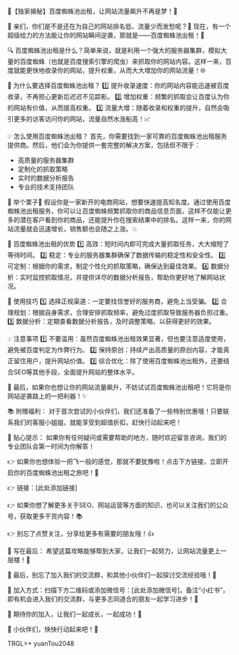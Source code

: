 🌟【独家揭秘】百度蜘蛛池出租，让网站流量飙升不再是梦！🌟

🚀 亲们，你们是不是还在为自己的网站排名低、流量少而发愁呢？👀 现在，有一个超级给力的方法能让你的网站瞬间逆袭，那就是——百度蜘蛛池出租！🎉

🔍 百度蜘蛛池出租是什么？简单来说，就是利用一个强大的服务器集群，模拟大量的百度蜘蛛（也就是百度搜索引擎的爬虫）来抓取你的网站内容。这样一来，百度就能更快地收录你的网站，提升权重，从而大大增加你的网站流量！🌐

🌈 为什么要选择百度蜘蛛池出租？
1️⃣ 提升收录速度：你的网站内容能迅速被百度收录，不再担心更新后迟迟不见踪影。
2️⃣ 增加权重：频繁的抓取会让百度认为你的网站有价值，从而提高权重。
3️⃣ 流量大增：随着收录和权重的提升，自然会吸引更多的访客访问你的网站，流量自然水涨船高！📈

💡 怎么使用百度蜘蛛池出租？
首先，你需要找到一家可靠的百度蜘蛛池出租服务提供商。然后，他们会为你提供一套完整的解决方案，包括但不限于：
- 高质量的服务器集群
- 定制化的抓取策略
- 实时的数据分析报告
- 专业的技术支持团队

🌈 举个栗子🌰
假设你是一家新开的电商网站，想要快速提高知名度。通过使用百度蜘蛛池出租服务，你可以让百度蜘蛛频繁抓取你的商品信息页面，这样不仅能让更多的潜在客户看到你的商品，还能提升你在搜索结果中的排名。这样一来，你的网站流量就会迅速增长，销售额也会随之上涨。💥

🎯 百度蜘蛛池出租的优势
1️⃣ 高效：短时间内即可完成大量抓取任务，大大缩短了等待时间。
2️⃣ 稳定：专业的服务器集群确保了数据传输的稳定性和安全性。
3️⃣ 可定制：根据你的需求，制定个性化的抓取策略，确保达到最佳效果。
4️⃣ 数据分析：实时监控抓取情况，并提供详尽的数据分析报告，帮助你更好地了解网站状况。

🌈 使用技巧
1️⃣ 选择正规渠道：一定要找信誉好的服务商，避免上当受骗。
2️⃣ 合理规划：根据自身需求，合理安排抓取频率，避免过度抓取导致服务器负担过重。
3️⃣ 数据分析：定期查看数据分析报告，及时调整策略，以获得更好的效果。

💡 注意事项
1️⃣ 不要滥用：虽然百度蜘蛛池出租效果显著，但也要注意适度使用，避免被百度判定为作弊行为。
2️⃣ 保持原创：持续产出高质量的原创内容，才能真正留住用户，提升网站价值。
3️⃣ 综合优化：除了使用百度蜘蛛池出租外，还要结合SEO等其他手段，全面提升网站的整体水平。

🎉 最后，如果你也想让你的网站流量飙升，不妨试试百度蜘蛛池出租吧！它将是你网站逆袭路上的一把利器！✨

📚 附赠福利：
对于首次尝试的小伙伴们，我们还准备了一些特别优惠哦！只要联系我们的客服小姐姐，就能享受到超值折扣，赶快行动起来吧！

💬 贴心提示：
如果你有任何疑问或需要帮助的地方，随时欢迎留言咨询，我们的专业团队会第一时间为你解答！

👉 如果你也想体验一把飞一般的感觉，那就不要犹豫啦！点击下方链接，立即开启你的百度蜘蛛池出租之旅吧！🚀

👉 链接：[此处添加链接]

👉 如果你想了解更多关于SEO、网站运营等方面的知识，也可以关注我们的公众号，获取更多干货内容！📚

👉 别忘了点赞关注，分享给更多有需要的朋友哦！👍

💌 写在最后：
希望这篇攻略能够帮到大家，让我们一起努力，让网站流量更上一层楼！💪

🌈 最后，别忘了加入我们的交流群，和其他小伙伴们一起探讨交流经验哦！🎉

🌈 加入方式：扫描下方二维码或添加微信号：[此处添加微信号]，备注“小红书”，即有机会进入我们的交流群，与更多志同道合的朋友一起学习进步！🎉

🌈 期待你的加入，让我们一起成长，一起成功！💪

🌈 小伙伴们，快快行动起来吧！🚀

TRGL>+ yuanTou2048